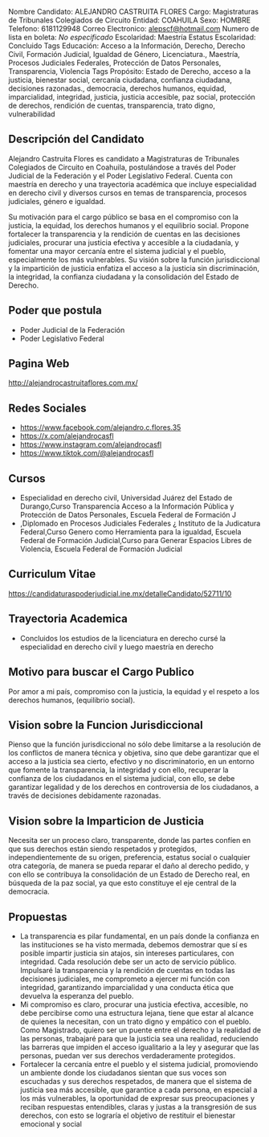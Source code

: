 Nombre Candidato: ALEJANDRO CASTRUITA FLORES
Cargo: Magistraturas de Tribunales Colegiados de Circuito
Entidad: COAHUILA
Sexo: HOMBRE
Telefono: 6181129948
Correo Electronico: alepscf@hotmail.com
Numero de lista en boleta: *No especificado*
Escolaridad: Maestría
Estatus Escolaridad: Concluido
Tags Educación: Acceso a la Información, Derecho, Derecho Civil, Formación Judicial, Igualdad de Género, Licenciatura., Maestría, Procesos Judiciales Federales, Protección de Datos Personales, Transparencia, Violencia
Tags Propósito: Estado de Derecho, acceso a la justicia, bienestar social, cercanía ciudadana, confianza ciudadana, decisiones razonadas., democracia, derechos humanos, equidad, imparcialidad, integridad, justicia, justicia accesible, paz social, protección de derechos, rendición de cuentas, transparencia, trato digno, vulnerabilidad


## Descripción del Candidato 

Alejandro Castruita Flores es candidato a Magistraturas de Tribunales Colegiados de Circuito en Coahuila, postulándose a través del Poder Judicial de la Federación y el Poder Legislativo Federal. Cuenta con maestría en derecho y una trayectoria académica que incluye especialidad en derecho civil y diversos cursos en temas de transparencia, procesos judiciales, género e igualdad.

Su motivación para el cargo público se basa en el compromiso con la justicia, la equidad, los derechos humanos y el equilibrio social. Propone fortalecer la transparencia y la rendición de cuentas en las decisiones judiciales, procurar una justicia efectiva y accesible a la ciudadanía, y fomentar una mayor cercanía entre el sistema judicial y el pueblo, especialmente los más vulnerables. Su visión sobre la función jurisdiccional y la impartición de justicia enfatiza el acceso a la justicia sin discriminación, la integridad, la confianza ciudadana y la consolidación del Estado de Derecho.


## Poder que postula

- Poder Judicial de la Federación
- Poder Legislativo Federal


## Pagina Web

http://alejandrocastruitaflores.com.mx/


## Redes Sociales

- https://www.facebook.com/alejandro.c.flores.35
- https://x.com/alejandrocasfl
- https://www.instagram.com/alejandrocasfl
- https://www.tiktok.com/@alejandrocasfl


## Cursos

- Especialidad en derecho civil, Universidad Juárez del Estado de Durango,Curso Transparencia Acceso a la Información Pública y Protección de Datos Personales, Escuela Federal de Formación J
- ,Diplomado en Procesos Judiciales Federales ¿ Instituto de la Judicatura Federal,Curso Genero como Herramienta para la igualdad, Escuela Federal de Formación Judicial,Curso para Generar Espacios Libres de Violencia, Escuela Federal de Formación Judicial


## Curriculum Vitae

https://candidaturaspoderjudicial.ine.mx/detalleCandidato/52711/10


## Trayectoria Academica

- Concluidos los estudios de la licenciatura en derecho cursé la especialidad en derecho civil y luego maestría en derecho


## Motivo para buscar el Cargo Publico

Por amor a mi país, compromiso con la justicia, la equidad y el respeto a los derechos humanos, (equilibrio social).


## Vision sobre la Funcion Jurisdiccional

Pienso que la función jurisdiccional no sólo debe limitarse a la resolución de los conflictos de manera técnica y objetiva, sino que debe garantizar que el acceso a la justicia sea cierto, efectivo y no discriminatorio, en un entorno que fomente la transparencia, la integridad y con ello, recuperar la confianza de los ciudadanos en el sistema judicial, con ello, se debe garantizar legalidad y de los derechos en controversia de los ciudadanos, a través de decisiones debidamente razonadas.


## Vision sobre la Imparticion de Justicia

Necesita ser un proceso claro, transparente, donde las partes confíen en que sus derechos están siendo respetados y protegidos, independientemente de su origen, preferencia, estatus social o cualquier otra categoría, de manera se pueda reparar el daño al derecho pedido, y con ello se contribuya la consolidación de un Estado de Derecho real, en búsqueda de la paz social, ya que esto constituye el eje central de la democracia.


## Propuestas

- La transparencia es pilar fundamental, en un país donde la confianza en las instituciones se ha visto mermada, debemos demostrar que sí es posible impartir justicia sin atajos, sin intereses particulares, con integridad. Cada resolución debe ser un acto de servicio público. Impulsaré la transparencia y la rendición de cuentas en todas las decisiones judiciales, me comprometo a ejercer mi función con integridad, garantizando imparcialidad y una conducta ética que devuelva la esperanza del pueblo.
- Mi compromiso es claro, procurar una justicia efectiva, accesible, no debe percibirse como una estructura lejana, tiene que estar al alcance de quienes la necesitan, con un trato digno y empático con el pueblo. Como Magistrado, quiero ser un puente entre el derecho y la realidad de las personas, trabajaré para que la justicia sea una realidad, reduciendo las barreras que impiden el acceso igualitario a la ley y asegurar que las personas, puedan ver sus derechos verdaderamente protegidos.
- Fortalecer la cercanía entre el pueblo y el sistema judicial, promoviendo un ambiente donde los ciudadanos sientan que sus voces son escuchadas y sus derechos respetados, de manera que el sistema de justicia sea más accesible, que garantice a cada persona, en especial a los más vulnerables, la oportunidad de expresar sus preocupaciones y reciban respuestas entendibles, claras y justas a la transgresión de sus derechos, con esto se lograría el objetivo de restituir el bienestar emocional y social

